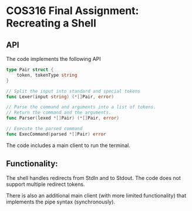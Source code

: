 # COS316 Final Assignment: Recreating a Shell

## API
The code implements the following API

```go
type Pair struct {
	token, tokenType string
}

// Split the input into standard and special tokens
func Lexer(input string) (*[]Pair, error)

// Parse the command and arguments into a list of tokens.
// Return the command and the arguments.
func Parser(lexed *[]Pair) (*[]Pair, error)

// Execute the parsed command
func ExecCommand(parsed *[]Pair) error

```

The code includes a main client to run the terminal.

## Functionality:

The shell handles redirects from StdIn and to Stdout. The code does not support multiple redirect tokens.

There is also an additional main client (with more limited functionality) that implements the pipe syntax (synchronously).